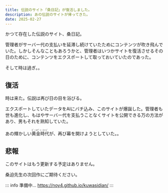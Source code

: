 ```yaml
---
title: 伝説のサイト「桑日記」が復活しました。
description: あの伝説のサイトが帰ってきた。
date: 2025-02-27
---
```


かつて存在した伝説のサイト、桑日記。

管理者がサーバー代の支払いを延滞し続けていたためにコンテンツが吹き飛んでいた。しかしそんなこともあろうかと、管理者はいつかサイトを復活させるその日のために、コンテンツをエクスポートして取っておいていたのであった。

そして時は過ぎ。。

## 復活
時は来た。伝説は再び日の目を浴びる。

エクスポートしていたデータをAIにバチ込み、このサイトが爆誕した。管理者も世も進化し、もはやサーバー代を支払うことなくサイトを公開できる万の方法があり、男もそれを熟知していた。

あの輝かしい<ruby>黄金時代<rp>（</rp><rt>ｺﾞｰﾙﾃﾞﾝ･ｴｲｼﾞ</rt><rp>）</rp></ruby>が、再び幕を開けようとしていた。。

## 悲報
このサイトはもう更新する予定はありません。

桑迫先生の次回作にご期待ください。

::: info
準備中... https://noy4.github.io/kuwasidian/
:::